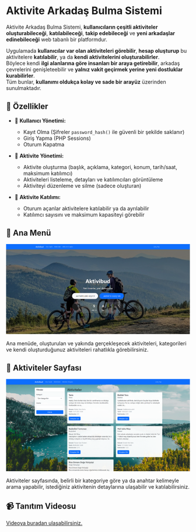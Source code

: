 # Aktivite Arkadaş Bulma Sistemi

Aktivite Arkadaş Bulma Sistemi, **kullanıcıların çeşitli aktiviteler oluşturabileceği**, **katılabileceği**, **takip edebileceği** ve **yeni arkadaşlar edinebileceği** web tabanlı bir platformdur.  

Uygulamada **kullanıcılar var olan aktiviteleri görebilir**, **hesap oluşturup** bu aktivitelere **katılabilir**, ya da **kendi aktivitelerini oluşturabilirler**.  
Böylece kendi **ilgi alanlarına göre insanları bir araya getirebilir**, arkadaş çevrelerini genişleteebilir ve **yalnız vakit geçirmek yerine yeni dostluklar kurabilirler**.  
Tüm bunlar, **kullanımı oldukça kolay ve sade bir arayüz** üzerinden sunulmaktadır.

## 🌟 Özellikler

- 🔐 **Kullanıcı Yönetimi:**  
  - Kayıt Olma (Şifreler `password_hash()` ile güvenli bir şekilde saklanır)  
  - Giriş Yapma (PHP Sessions)  
  - Oturum Kapatma  

- 📅 **Aktivite Yönetimi:**  
  - Aktivite oluşturma (başlık, açıklama, kategori, konum, tarih/saat, maksimum katılımcı)  
  - Aktiviteleri listeleme, detayları ve katılımcıları görüntüleme  
  - Aktiviteyi düzenleme ve silme (sadece oluşturan)  

- 👥 **Aktivite Katılımı:**  
  - Oturum açanlar aktivitelere katılabilir ya da ayrılabilir  
  - Katılımcı sayısını ve maksimum kapasiteyi görebilir  

## 🏡 Ana Menü

![Ana Menü](main.png)

Ana menüde, oluşturulan ve yakında gerçekleşecek aktiviteleri, kategorileri ve kendi oluşturduğunuz aktiviteleri rahatlıkla görebilirsiniz.

## 📁 Aktiviteler Sayfası

![Aktiviteler Sayfası](activities.png)

Aktiviteler sayfasında, belirli bir kategoriye göre ya da anahtar kelimeyle arama yapabilir, istediğiniz aktivitenin detaylarına ulaşabilir ve katılabilirsiniz.

## 📹 Tanıtım Videosu

[Videoya buradan ulaşabilirsiniz.]((https://youtu.be/1ML2v-h8-PU))  
